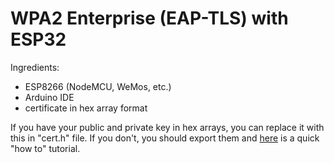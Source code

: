 # WPA2 Enterprise (EAP-TLS) with ESP32

Ingredients:
- ESP8266 (NodeMCU, WeMos, etc.)
- Arduino IDE
- certificate in hex array format 

If you have your public and private key in hex arrays, you can replace it with this in "cert.h" file. If you don't, you should export them and [here](https://facebook.com/) is a quick "how to" tutorial.
